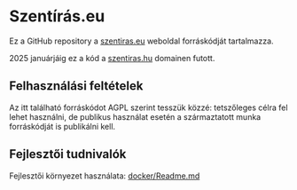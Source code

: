 # Szentírás.eu

Ez a GitHub repository a [szentiras.eu](https://szentiras.eu) weboldal forráskódját tartalmazza.

2025 januárjáig ez a kód a [szentiras.hu](https://szentiras.hu) domainen futott.

## Felhasználási feltételek
Az itt található forráskódot AGPL szerint tesszük közzé: tetszőleges célra fel lehet használni, de publikus használat esetén a származtatott munka forráskódját is publikálni kell.

## Fejlesztői tudnivalók
Fejlesztői környezet használata: [docker/Readme.md](docker/Readme.md)